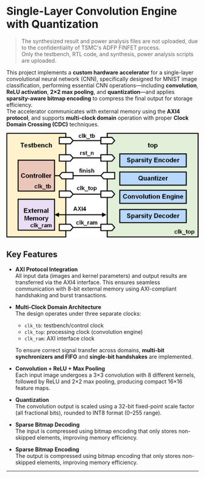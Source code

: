 
# Single-Layer Convolution Engine with Quantization
> The synthesized result and power analysis files are not uploaded, due to the confidentiality of TSMC's ADFP FINFET process.  
> Only the testbench, RTL code, and synthesis, power analysis scripts are uploaded.

This project implements a **custom hardware accelerator** for a single-layer convolutional neural network (CNN), specifically designed for MNIST image classification, performing essential CNN operations—including **convolution**, **ReLU activation**, **2×2 max pooling**, and **quantization**—and applies **sparsity-aware bitmap encoding** to compress the final output for storage efficiency.   
The accelerator communicates with external memory using the **AXI4 protocol**, and supports **multi-clock domain** operation with proper **Clock Domain Crossing (CDC)** techniques. 

![image](./doc/block.png)

## Key Features

- **AXI Protocol Integration**  
  All input data (images and kernel parameters) and output results are transferred via the AXI4 interface. This ensures seamless communication with 8-bit external memory using AXI-compliant handshaking and burst transactions.

- **Multi-Clock Domain Architecture**  
  The design operates under three separate clocks:  
  - `clk_tb`: testbench/control clock  
  - `clk_top`: processing clock (convolution engine)  
  - `clk_ram`: AXI interface clock  

  To ensure correct signal transfer across domains, **multi-bit synchronizers and FIFO** and **single-bit handshakes** are implemented.

- **Convolution + ReLU + Max Pooling**  
  Each input image undergoes a 3×3 convolution with 8 different kernels, followed by ReLU and 2×2 max pooling, producing compact 16×16 feature maps.

- **Quantization**  
  The convolution output is scaled using a 32-bit fixed-point scale factor (all fractional bits), rounded to INT8 format (0–255 range).

- **Sparse Bitmap Decoding**  
  The input is compressed using bitmap encoding that only stores non-skipped elements, improving memory efficiency.

- **Sparse Bitmap Encoding**  
  The output is compressed using bitmap encoding that only stores non-skipped elements, improving memory efficiency.

---


